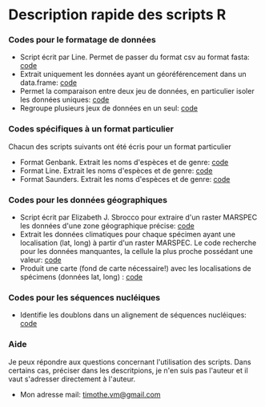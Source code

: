 # Description rapide des scripts R


### Codes pour le formatage de données

- Script écrit par Line. Permet de passer du format csv au format fasta: [code](csv_to_fasta.R)
- Extrait uniquement les données ayant un géoréférencement dans un data.frame: [code](georef.R)
- Permet la comparaison entre deux jeu de données, en particulier isoler les données uniques: [code](trouver_intrus.R)
- Regroupe plusieurs jeux de données en un seul: [code](merge_all.R)


### Codes spécifiques à un format particulier
Chacun des scripts suivants ont été écris pour un format particulier

- Format Genbank. Extrait les noms d'espèces et de genre: [code](format_genbank.R)
- Format Line. Extrait les noms d'espèces et de genre: [code](format_line.R)
- Format Saunders. Extrait les noms d'espèces et de genre: [code](format_saunders.R)


### Codes pour les données géographiques

- Script écrit par Elizabeth J. Sbrocco pour extraire d'un raster MARSPEC les données d'une zone géographique précise: [code](Sbrocco_script.R)
- Extrait les données climatiques pour chaque spécimen ayant une localisation (lat, long) à partir d'un raster MARSPEC. Le code recherche pour les données manquantes, la cellule la plus proche possédant une valeur: [code](extraction_points_marspec.R)
- Produit une carte (fond de carte nécessaire!) avec les localisations de spécimens (données lat, long) : [code](plotmap.R)


### Codes pour les séquences nucléiques

- Identifie les doublons dans un alignement de séquences nucléiques: [code](RmDuplicates.R)

### Aide

Je peux répondre aux questions concernant l'utilisation des scripts. Dans certains cas, préciser dans les descritpions, je n'en suis pas l'auteur et il vaut s'adresser directement à l'auteur.
- Mon adresse mail: [timothe.vm@gmail.com](timothe.vm@gmail.com)
